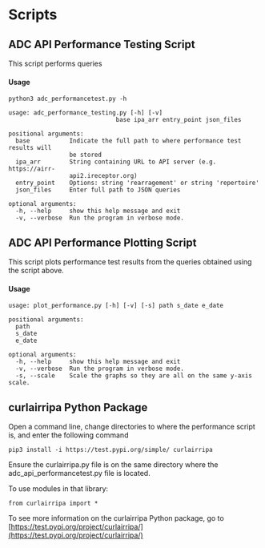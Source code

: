 # Scripts

## ADC API Performance Testing Script 

This script performs queries

#### Usage

`python3 adc_performancetest.py -h
`

    usage: adc_performance_testing.py [-h] [-v]
                                  base ipa_arr entry_point json_files

    positional arguments:
      base           Indicate the full path to where performance test results will
                     be stored
      ipa_arr        String containing URL to API server (e.g. https://airr-
                     api2.ireceptor.org)
      entry_point    Options: string 'rearragement' or string 'repertoire'
      json_files     Enter full path to JSON queries

    optional arguments:
      -h, --help     show this help message and exit
      -v, --verbose  Run the program in verbose mode.
      
## ADC API Performance Plotting Script 

This script plots performance test results from the queries obtained using the script above.

#### Usage

    usage: plot_performance.py [-h] [-v] [-s] path s_date e_date

    positional arguments:
      path
      s_date
      e_date

    optional arguments:
      -h, --help     show this help message and exit
      -v, --verbose  Run the program in verbose mode.
      -s, --scale    Scale the graphs so they are all on the same y-axis scale.

## curlairripa Python Package 

Open a command line, change directories to where the performance script is, and enter the following command

`pip3 install -i https://test.pypi.org/simple/ curlairripa`

Ensure the curlairripa.py file is on the same directory where the adc_api_performancetest.py file is located. 

To use modules in that library:

`from curlairripa import *`

To see more information on the curlairripa Python package, go to [https://test.pypi.org/project/curlairripa/](https://test.pypi.org/project/curlairripa/)
